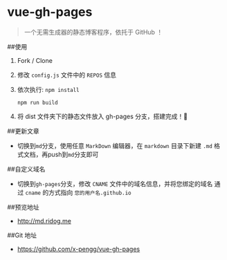 # vue-gh-pages

> 一个无需生成器的静态博客程序，依托于 GitHub ！

##使用

1. Fork / Clone
2. 修改 `config.js` 文件中的 `REPOS` 信息
3. 依次执行:
    `npm install`

    `npm run build`
4. 将 dist 文件夹下的静态文件放入 gh-pages 分支，搭建完成！🍻

##更新文章
- 切换到`md`分支，使用任意 `MarkDown` 编辑器，在 `markdown` 目录下新建 `.md` 格式文档，再push到`md`分支即可

##自定义域名
- 切换到`gh-pages`分支，修改 `CNAME` 文件中的域名信息，并将您绑定的域名 通过 `cname` 的方式指向 `您的用户名.github.io`




##预览地址
- http://md.ridog.me

##Git 地址
- https://github.com/x-pengg/vue-gh-pages
